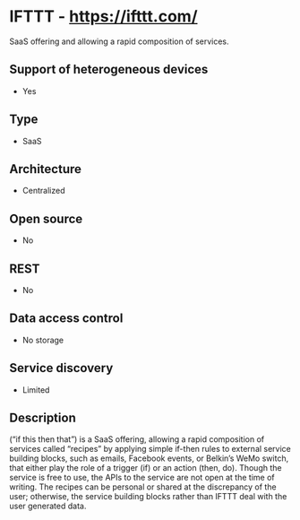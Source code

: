 #  IFTTT - https://ifttt.com/
SaaS offering and allowing a rapid composition of services.

## Support of heterogeneous devices
- Yes

## Type
- SaaS

## Architecture
- Centralized

## Open source
- No

## REST
- No

## Data access control
- No storage

## Service discovery
- Limited

## Description
(“if this then that”) is a SaaS offering, allowing a rapid composition of services called “recipes” by applying simple if-then rules to external service building blocks, such as emails, Facebook events, or Belkin’s WeMo switch, that either play the role of a trigger (if) or an action (then, do). Though the service is free to use, the APIs to the service are not open at the time of writing. The recipes can be personal or shared at the discrepancy of the user; otherwise, the service building blocks rather than IFTTT deal with the user generated data.